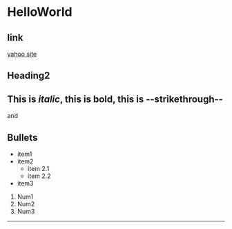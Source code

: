 # HelloWorld

## link
[yahoo site](https://yahoo.com)

## Heading2
This is *italic*, this is **bold**, this is --strikethrough--
---
and

## Bullets
* item1
* item2
    * item 2.1
    * item 2.2
* item3

1. Num1
1. Num2
2. Num3

---
